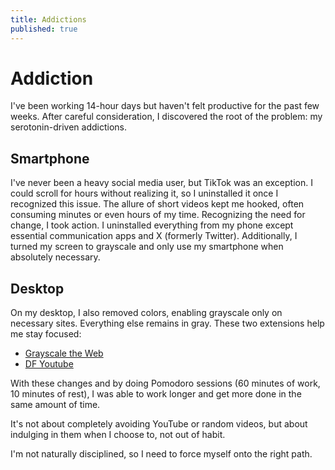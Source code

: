 ```yaml
---
title: Addictions
published: true
---
```


# Addiction
I've been working 14-hour days but haven't felt productive for the past few weeks. After careful consideration, I discovered the root of the problem: my serotonin-driven addictions.

## Smartphone
I've never been a heavy social media user, but TikTok was an exception. I could scroll for hours without realizing it, so I uninstalled it once I recognized this issue. The allure of short videos kept me hooked, often consuming minutes or even hours of my time. Recognizing the need for change, I took action.
I uninstalled everything from my phone except essential communication apps and X (formerly Twitter). Additionally, I turned my screen to grayscale and only use my smartphone when absolutely necessary.

## Desktop
On my desktop, I also removed colors, enabling grayscale only on necessary sites. Everything else remains in gray. These two extensions help me stay focused:

- [Grayscale the Web](https://chromewebstore.google.com/detail/grayscale-the-web-save-si/mblmpdpfppogibmoobibfannckeeleag)
- [DF Youtube](https://chromewebstore.google.com/detail/df-tube-distraction-free/mjdepdfccjgcndkmemponafgioodelna)

With these changes and by doing Pomodoro sessions (60 minutes of work, 10 minutes of rest), I was able to work longer and get more done in the same amount of time.

It's not about completely avoiding YouTube or random videos, but about indulging in them when I choose to, not out of habit.

I'm not naturally disciplined, so I need to force myself onto the right path.
